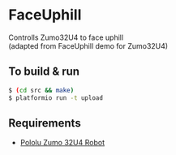 # FaceUphill
Controlls Zumo32U4 to face uphill  
(adapted from FaceUphill demo for Zumo32U4)

## To build & run

```sh
$ (cd src && make)
$ platformio run -t upload
```

## Requirements

* [Pololu Zumo 32U4 Robot](https://www.pololu.com/category/170/zumo-32u4-robot)
